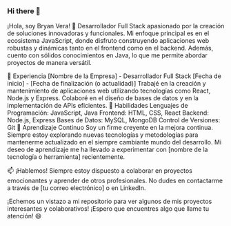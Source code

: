 ### Hi there 👋

¡Hola, soy Bryan Vera! 👋
Desarrollador Full Stack apasionado por la creación de soluciones innovadoras y funcionales. Mi enfoque principal es en el ecosistema JavaScript, donde disfruto construyendo aplicaciones web robustas y dinámicas tanto en el frontend como en el backend. Además, cuento con sólidos conocimientos en Java, lo que me permite abordar proyectos de manera versátil.

💼 Experiencia
[Nombre de la Empresa] - Desarrollador Full Stack
[Fecha de inicio] - [Fecha de finalización (o actualidad)]
Trabajé en la creación y mantenimiento de aplicaciones web utilizando tecnologías como React, Node.js y Express.
Colaboré en el diseño de bases de datos y en la implementación de APIs eficientes.
🚀 Habilidades
Lenguajes de Programación: JavaScript, Java
Frontend: HTML, CSS, React
Backend: Node.js, Express
Bases de Datos: MySQL, MongoDB
Control de Versiones: Git
🌱 Aprendizaje Continuo
Soy un firme creyente en la mejora continua. Siempre estoy explorando nuevas tecnologías y metodologías para mantenerme actualizado en el siempre cambiante mundo del desarrollo. Mi deseo de aprendizaje me ha llevado a experimentar con [nombre de la tecnología o herramienta] recientemente.

📫 ¡Hablemos!
Siempre estoy dispuesto a colaborar en proyectos emocionantes y aprender de otros profesionales. No dudes en contactarme a través de [tu correo electrónico] o en LinkedIn.

¡Echemos un vistazo a mi repositorio para ver algunos de mis proyectos interesantes y colaborativos! ¡Espero que encuentres algo que llame tu atención! 😄
